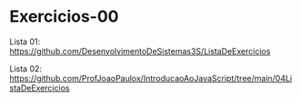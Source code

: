 # Exercicios-00
Lista 01: https://github.com/DesenvolvimentoDeSistemas3S/ListaDeExercicios

Lista 02: https://github.com/ProfJoaoPaulox/IntroducaoAoJavaScript/tree/main/04ListaDeExercicios
